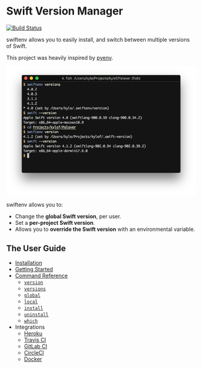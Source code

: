 # Swift Version Manager

[![Build Status](https://travis-ci.org/kylef/swiftenv.svg?branch=master)](https://travis-ci.org/kylef/swiftenv)

swiftenv allows you to easily install, and switch between multiple versions of Swift.

This project was heavily inspired by [pyenv](https://github.com/yyuu/pyenv).

![swiftenv screenshot](docs/_static/swiftenv.png)

swiftenv allows you to:

- Change the **global Swift version**, per user.
- Set a **per-project Swift version**.
- Allows you to **override the Swift version** with an environmental variable.

## The User Guide

- [Installation](https://swiftenv.fuller.li/en/latest/installation.html)
- [Getting Started](https://swiftenv.fuller.li/en/latest/getting-started.html)
- [Command Reference](https://swiftenv.fuller.li/en/latest/commands.html)
    - [`version`](https://swiftenv.fuller.li/en/latest/commands.html#version)
    - [`versions`](https://swiftenv.fuller.li/en/latest/commands.html#versions)
    - [`global`](https://swiftenv.fuller.li/en/latest/commands.html#global)
    - [`local`](https://swiftenv.fuller.li/en/latest/commands.html#local)
    - [`install`](https://swiftenv.fuller.li/en/latest/commands.html#install)
    - [`uninstall`](https://swiftenv.fuller.li/en/latest/commands.html#uninstall)
    - [`which`](https://swiftenv.fuller.li/en/latest/commands.html#which)
- Integrations
    - [Heroku](https://swiftenv.fuller.li/en/latest/integrations/heroku.html)
    - [Travis CI](https://swiftenv.fuller.li/en/latest/integrations/travis-ci.html)
    - [GitLab CI](https://swiftenv.fuller.li/en/latest/integrations/gitlab-ci.html)
    - [CircleCI](https://swiftenv.fuller.li/en/latest/integrations/circle-ci.html)
    - [Docker](https://swiftenv.fuller.li/en/latest/integrations/docker.html)
